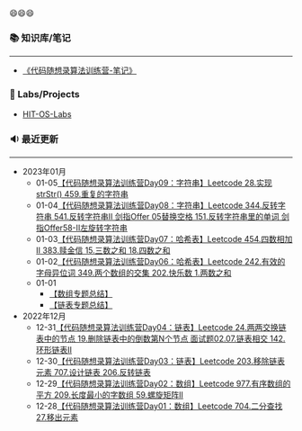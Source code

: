 😄😄😄

### 📚 知识库/笔记
---
- [《代码随想录算法训练营-笔记》](https://huuyaang.github.io/Algorithm-ProgrammerCarl_Learning/)

### 🎯 Labs/Projects

- [HIT-OS-Labs](https://huuyaang.github.io/HIT-OperatingSystem_Learning/)

### 🔉 最近更新
---

- 2023年01月
  - 01-05[【代码随想录算法训练营Day09：字符串】Leetcode  28.实现strStr()  459.重复的字符串](https://huuyaang.github.io/Algorithm-ProgrammerCarl_Learning/#/hash/Day09)
  - 01-04[【代码随想录算法训练营Day08：字符串】Leetcode  344.反转字符串  541.反转字符串Ⅱ  剑指Offer 05替换空格  151.反转字符串里的单词  剑指Offer58-Ⅱ左旋转字符串](https://huuyaang.github.io/Algorithm-ProgrammerCarl_Learning/#/hash/Day08)
  - 01-03[【代码随想录算法训练营Day07：哈希表】Leetcode  454.四数相加Ⅱ  383.赎金信  15.三数之和  18.四数之和](https://huuyaang.github.io/Algorithm-ProgrammerCarl_Learning/#/hash/Day07)
  - 01-02[【代码随想录算法训练营Day06：哈希表】Leetcode  242.有效的字母异位词  349.两个数组的交集  202.快乐数  1.两数之和](https://huuyaang.github.io/Algorithm-ProgrammerCarl_Learning/#/hash/Day06)
  - 01-01 
    - [【数组专题总结】]()
    - [【链表专题总结】]()
- 2022年12月
  - 12-31[【代码随想录算法训练营Day04：链表】Leetcode  24.两两交换链表中的节点  19.删除链表中的倒数第N个节点  面试题02.07.链表相交  142.环形链表Ⅱ](https://huuyaang.github.io/Algorithm-ProgrammerCarl_Learning/#/list/Day04)
  - 12-30[【代码随想录算法训练营Day03：链表】Leetcode  203.移除链表元素  707.设计链表  206.反转链表](https://huuyaang.github.io/Algorithm-ProgrammerCarl_Learning/#/list/Day03)
  - 12-29[【代码随想录算法训练营Day02：数组】Leetcode  977.有序数组的平方  209.长度最小的字数组  59.螺旋矩阵Ⅱ](https://huuyaang.github.io/Algorithm-ProgrammerCarl_Learning/#/array/Day02)
  - 12-28[【代码随想录算法训练营Day01：数组】Leetcode  704.二分查找  27.移出元素](https://huuyaang.github.io/Algorithm-ProgrammerCarl_Learning/#/array/Day01)

